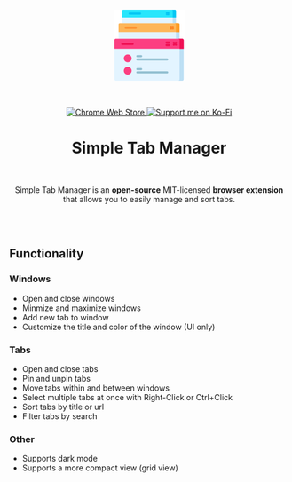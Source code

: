 <p align="center">
  <img alt="Simple Tab Manager logo" src="./static/images/icon-128x128.png">
</p>
<br/>
<p align="center">
  <a rel="noreferrer noopener" href="https://chrome.google.com/webstore/detail/simple-tab-manager/mdfbfcbfcohpbdicnpdpcdioggfdddlc/">
    <img alt="Chrome Web Store" src="https://img.shields.io/badge/Chrome-141e24.svg?&style=for-the-badge&logo=google-chrome&logoColor=white">
  </a>
  <a rel="noreferrer noopener" href="https://ko-fi.com/albincarlsson">
    <img alt="Support me on Ko-Fi" src="https://storage.ko-fi.com/cdn/brandasset/kofi_button_red.png" height="28">
  </a>
<h1 align="center">Simple Tab Manager</h1>
<br/>
<p align="center">
  Simple Tab Manager is an
  <strong>open-source</strong> MIT-licensed
  <strong>browser extension</strong> that allows you to easily manage and sort tabs.
</p>
<br/>
<br/>

## Functionality

### Windows

- Open and close windows
- Minmize and maximize windows
- Add new tab to window
- Customize the title and color of the window (UI only)

### Tabs

- Open and close tabs
- Pin and unpin tabs
- Move tabs within and between windows
- Select multiple tabs at once with Right-Click or Ctrl+Click
- Sort tabs by title or url
- Filter tabs by search

### Other

- Supports dark mode
- Supports a more compact view (grid view)
